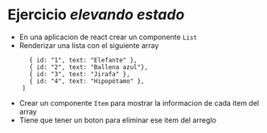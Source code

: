 # Ejercicio _elevando estado_

- En una aplicacion de react crear un componente `List`
- Renderizar una lista con el siguiente array

```const list = [
      { id: "1", text: "Elefante" },
      { id: "2", text: "Ballena azul"},
      { id: "3", text: "Jirafa" },
      { id: "4", text: "Hipopótamo" },
    ]
```

- Crear un componente `Item` para mostrar la informacion de cada item del array
- Tiene que tener un boton para eliminar ese item del arreglo

